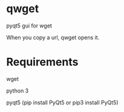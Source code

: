 # qwget
pyqt5 gui for wget

When you copy a url, qwget opens it.

# Requirements
wget

python 3

pyqt5 (pip install PyQt5 or pip3 install PyQt5)

